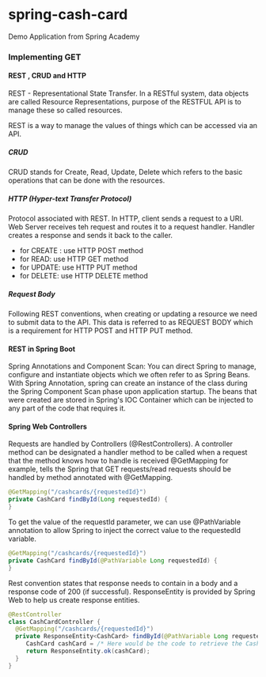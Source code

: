 # spring-cash-card
Demo Application from Spring Academy

### Implementing GET

#### REST , CRUD and HTTP

REST - Representational State Transfer. In a RESTful system,
data objects are called Resource Representations, purpose of
the RESTFUL API is to manage these so called resources.

REST is a way to manage the values of things which can be
accessed via an API.

##### CRUD
CRUD stands for Create, Read, Update, Delete which refers to the
basic operations that can be done with the resources.
##### HTTP (Hyper-text Transfer Protocol)
Protocol associated with REST. In HTTP, client sends a request
to a URI. Web Server receives teh request and routes it to a request handler.
Handler creates a response and sends it back to the caller.

- for CREATE : use HTTP POST method
- for READ: use HTTP GET method
- for UPDATE: use HTTP PUT method
- for DELETE: use HTTP DELETE method

##### Request Body
Following REST conventions, when creating or updating a resource
we need to submit data to the API. This data is referred to as
REQUEST BODY which is a requirement for HTTP POST and HTTP PUT method.

#### REST in Spring Boot

Spring Annotations and Component Scan: You can direct Spring to
manage, configure and instantiate objects which we often refer to as
Spring Beans. With Spring Annotation, spring can create an instance
of the class during the Spring Component Scan phase upon application startup.
The beans that were created are stored in Spring's IOC Container which
can be injected to any part of the code that requires it.


#### Spring Web Controllers
Requests are handled by Controllers (@RestControllers). A controller method can be
designated a handler method to be called when a request that the method knows how
to handle is received
@GetMapping for example, tells the Spring that GET requests/read requests should be handled
by method annotated with @GetMapping.
```java
@GetMapping("/cashcards/{requestedId}")
private CashCard findById(Long requestedId) {
}

```
To get the value of the requestId parameter, we can use @PathVariable annotation to allow
Spring to inject the correct value to the requestedId variable.
```java
@GetMapping("/cashcards/{requestedId}")
private CashCard findById(@PathVariable Long requestedId) {
}

```

Rest convention states that response needs to contain in a body and a response code of 200 (if successful).
ResponseEntity is provided by Spring Web to help us create response entities.
```java
@RestController
class CashCardController {
  @GetMapping("/cashcards/{requestedId}")
  private ResponseEntity<CashCard> findById(@PathVariable Long requestedId) {
     CashCard cashCard = /* Here would be the code to retrieve the CashCard */;
     return ResponseEntity.ok(cashCard);
  }
}

```